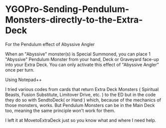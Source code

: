 # YGOPro-Sending-Pendulum-Monsters-directly-to-the-Extra-Deck
For the Pendulum effect of Abyssive Angler

When an "Abyssive" monster(s) is Special Summoned, you can place 1 "Abyssive" Pendulum Monster from your hand, Deck or Graveyard face-up into your Extra Deck. You can only activate this effect of "Abyssive Angler" once per turn.

Using Notepad++

I tried various codes from cards that return Extra Deck Monsters ( Spiritual Beasts, Fusion Substitute, Limitover Drive, etc. ) to the ED but in the code they do so with SendtoDeck( or Hand ) which, because of the mechanics of those monsters, works. But Pendulum Monsters can be in the Main Deck too, meaning the same principle won't work for them.

I left it at MovetoExtraDeck just so you know what and where I need help.
